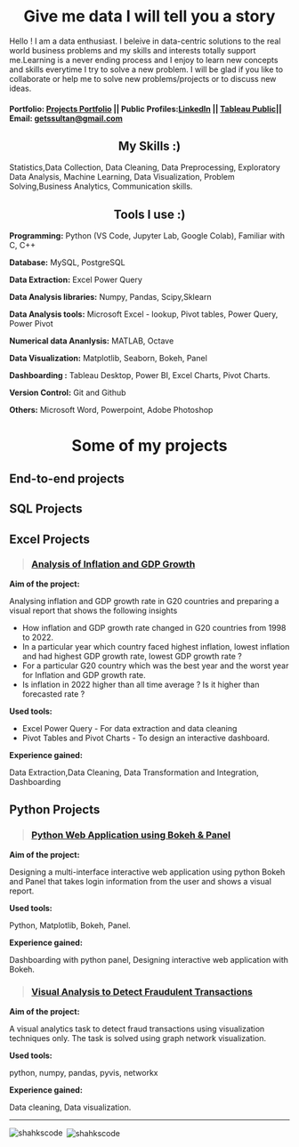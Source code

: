 <h1 align="center"> Give me data I will tell you a story</h1>

Hello ! I am a data enthusiast. I beleive in data-centric solutions to the real world business problems and my skills and interests totally support me.Learning is a never ending process and I enjoy to learn new concepts and skills everytime I try to solve a new problem. I will be glad if you like to collaborate or help me to solve new problems/projects or to discuss new ideas.
#### Portfolio: [Projects Portfolio](getssultan@gmail.com) || Public Profiles:[LinkedIn](https://www.linkedin.com/in/shahrukh-sultan-150a381b6/) || [Tableau Public](https://public.tableau.com/app/profile/shahrukh.sultan)|| Email: getssultan@gmail.com

<h2 align = 'center'> My Skills :) </h2>
Statistics,Data Collection, Data Cleaning, Data Preprocessing, Exploratory Data Analysis, Machine Learning, Data Visualization, 
Problem Solving,Business Analytics,  Communication skills.


 <h2  align = "center"> Tools I use :) </h2>
 
**Programming:** Python (VS Code, Jupyter Lab, Google Colab), Familiar with C, C++

 **Database:** MySQL, PostgreSQL
 
**Data Extraction:** Excel Power Query

**Data Analysis libraries:** Numpy, Pandas, Scipy,Sklearn

**Data Analysis tools:**  Microsoft Excel - lookup, Pivot tables, Power Query, Power Pivot

**Numerical data Ananlysis:** MATLAB, Octave

**Data Visualization:** Matplotlib, Seaborn, Bokeh, Panel

**Dashboarding :** Tableau Desktop, Power BI, Excel Charts, Pivot Charts.

**Version Control:** Git and Github

**Others:** Microsoft Word, Powerpoint, Adobe Photoshop


 <h1  align = "center"> Some of my projects</h1>
 
<h2 align="left"> End-to-end projects </h2>
     
<h2 align="left"> SQL Projects </h2> 

## Excel Projects     
> ### [Analysis of Inflation and GDP Growth](https://github.com/shakhscode/Inflation-and-GDP-Growth-Analysis-G20Countries#inflation-and-gdp-growth-analysis-g20-countries)

**Aim of the project:**

Analysing inflation and GDP growth rate in G20 countries and preparing a visual report that shows the following insights
- How inflation and GDP growth rate changed in G20 countries from 1998 to 2022.
- In a particular year which country faced highest inflation, lowest inflation and had highest GDP growth rate, lowest GDP growth rate ?
- For a particular G20 country which was the best year and the worst year for Inflation and GDP growth rate.
- Is inflation in 2022 higher than all time average ? Is it higher than forecasted rate ?

**Used tools:**
- Excel Power Query - For data extraction and data cleaning
- Pivot Tables and Pivot Charts - To design an interactive dashboard.

**Experience gained:**

Data Extraction,Data Cleaning, Data Transformation and Integration, Dashboarding


## Python Projects
> ### [Python Web Application using Bokeh & Panel](https://github.com/shakhscode/WebApplicationPrototype-using-Bokeh-Panel/blob/main/README.md#python-web-application-using-bokeh--panel)

**Aim of the project:**

Designing a multi-interface interactive web application using python Bokeh and Panel that takes login information from the user and shows a visual report.

**Used tools:**

Python, Matplotlib, Bokeh, Panel.

**Experience gained:**

Dashboarding with python panel, Designing interactive web application with Bokeh.


> ### [Visual Analysis to Detect Fraudulent Transactions](https://github.com/shakhscode/VisualAnalyticsUsingGraphNetworks#detection-of-fraudulent-transactions-by-graphical-analysis)

**Aim of the project:**

A visual analytics task to detect fraud transactions using visualization techniques only. The task is solved using graph network visualization.

**Used tools:**

python, numpy, pandas, pyvis, networkx

**Experience gained:**

Data cleaning, Data visualization.


*** 
     

<p><img align="left" src="https://github-readme-stats.vercel.app/api/top-langs?username=shakhscode&show_icons=true&locale=en&layout=compact" alt="shahkscode" /></p>

<p>&nbsp;<img align="center" src="https://github-readme-stats.vercel.app/api?username=shakhscode&show_icons=true&locale=en" alt="shahkscode" /></p>



